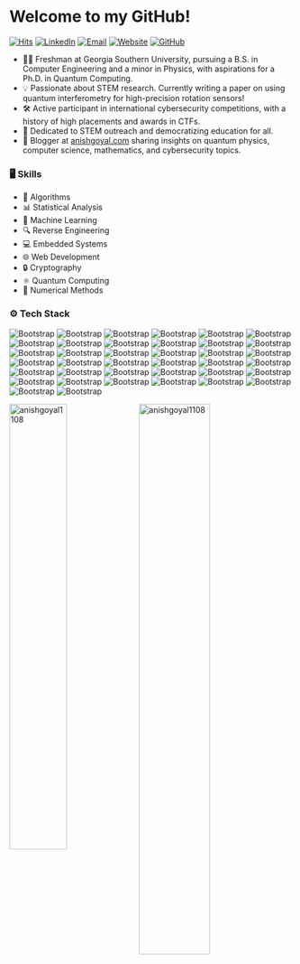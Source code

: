 # Welcome to my GitHub!

[![Hits](https://hits.seeyoufarm.com/api/count/incr/badge.svg?url=https%3A%2F%2Fgithub.com%2Fanishgoyal1108%2Fanishgoyal1108&count_bg=%2379C83D&title_bg=%23555555&icon=&icon_color=%23E7E7E7&title=Profile+Views&edge_flat=false)](https://hits.seeyoufarm.com)
[![LinkedIn](https://img.shields.io/badge/-LinkedIn-blue?style=flat&logo=Linkedin&logoColor=white)](https://www.linkedin.com/in/anishgoyal1108/)
[![Email](https://img.shields.io/badge/-Gmail-c14438?style=flat&logo=Gmail&logoColor=white)](mailto:anishgoyal1108@gmail.com)
[![Website](https://img.shields.io/badge/-Website-c14438?style=flat&logo=Google-Chrome&logoColor=white&link=https://anishgoyal.com)](https://anishgoyal.com)
[![GitHub](https://img.shields.io/github/followers/anishgoyal1108?label=Follow&style=social)](https://github.com/anishgoyal1108)

- 👨‍🎓 Freshman at Georgia Southern University, pursuing a B.S. in Computer Engineering and a minor in Physics, with aspirations for a Ph.D. in Quantum Computing.
- 💡 Passionate about STEM research. Currently writing a paper on using quantum interferometry for high-precision rotation sensors!
- 🛠️ Active participant in international cybersecurity competitions, with a history of high placements and awards in CTFs.
- 🌟 Dedicated to STEM outreach and democratizing education for all.
- :pencil: Blogger at [anishgoyal.com](https://anishgoyal.com) sharing insights on quantum physics, computer science, mathematics, and cybersecurity topics.

### 🖥 Skills

- 🤖 Algorithms
- 📊 Statistical Analysis
- 🧠 Machine Learning
- 🔍 Reverse Engineering
- 💻 Embedded Systems
- 🌐 Web Development
- 🔒 Cryptography
- ⚛️ Quantum Computing
- 🔢 Numerical Methods

### ⚙️ Tech Stack

![Bootstrap](https://img.shields.io/badge/-Python-05122A?style=flat&logo=Python&color=353535) ![Bootstrap](https://img.shields.io/badge/-Java-05122A?style=flat&logo=Java&color=353535) ![Bootstrap](https://img.shields.io/badge/-Kotlin-05122A?style=flat&logo=Kotlin&color=353535) ![Bootstrap](https://img.shields.io/badge/-C%2B%2B-05122A?style=flat&logo=C++&color=353535) ![Bootstrap](https://img.shields.io/badge/-C-05122A?style=flat&logo=C&color=353535) ![Bootstrap](https://img.shields.io/badge/-R-05122A?style=flat&logo=R&color=353535) ![Bootstrap](https://img.shields.io/badge/-LaTeX-05122A?style=flat&logo=LaTeX&color=353535) ![Bootstrap](https://img.shields.io/badge/-Bash-05122A?style=flat&logo=Bash&color=353535) ![Bootstrap](https://img.shields.io/badge/-PowerShell-05122A?style=flat&logo=PowerShell&color=353535) ![Bootstrap](https://img.shields.io/badge/-JavaScript-05122A?style=flat&logo=JavaScript&color=353535) ![Bootstrap](https://img.shields.io/badge/-Rust-05122A?style=flat&logo=Rust&color=353535) ![Bootstrap](https://img.shields.io/badge/-OCaml-05122A?style=flat&logo=OCaml&color=353535) ![Bootstrap](https://img.shields.io/badge/-Lean-05122A?style=flat&logo=Lean&color=353535) ![Bootstrap](https://img.shields.io/badge/-SageMath-05122A?style=flat&logo=SageMath&color=353535) ![Bootstrap](https://img.shields.io/badge/-MATLAB-05122A?style=flat&logo=MATLAB&color=353535) ![Bootstrap](https://img.shields.io/badge/-SQL-05122A?style=flat&logo=SQL&color=353535) ![Bootstrap](https://img.shields.io/badge/-Python/Java/C%20Standard%20Library-05122A?style=flat&logo=Python/Java/C-Standard-Library&color=353535) ![Bootstrap](https://img.shields.io/badge/-Pandas-05122A?style=flat&logo=Pandas&color=353535) ![Bootstrap](https://img.shields.io/badge/-Boost-05122A?style=flat&logo=Boost&color=353535) ![Bootstrap](https://img.shields.io/badge/-Matplotlib-05122A?style=flat&logo=Matplotlib&color=353535) ![Bootstrap](https://img.shields.io/badge/-SymPy-05122A?style=flat&logo=SymPy&color=353535) ![Bootstrap](https://img.shields.io/badge/-NumPy-05122A?style=flat&logo=NumPy&color=353535) ![Bootstrap](https://img.shields.io/badge/-SciPy-05122A?style=flat&logo=SciPy&color=353535) ![Bootstrap](https://img.shields.io/badge/-TensorFlow-05122A?style=flat&logo=TensorFlow&color=353535) ![Bootstrap](https://img.shields.io/badge/-Flask-05122A?style=flat&logo=Flask&color=353535) ![Bootstrap](https://img.shields.io/badge/-PyTorch-05122A?style=flat&logo=PyTorch&color=353535) ![Bootstrap](https://img.shields.io/badge/-Linux-05122A?style=flat&logo=Linux&color=353535) ![Bootstrap](https://img.shields.io/badge/-Git-05122A?style=flat&logo=Git&color=353535) ![Bootstrap](https://img.shields.io/badge/-Jupyter-05122A?style=flat&logo=Jupyter&color=353535) ![Bootstrap](https://img.shields.io/badge/-Google%20Apps%20Script-05122A?style=flat&logo=Google-Apps-Script&color=353535) ![Bootstrap](https://img.shields.io/badge/-Docker-05122A?style=flat&logo=Docker&color=353535) ![Bootstrap](https://img.shields.io/badge/-AutoCAD/Inventor-05122A?style=flat&logo=AutoCAD/Inventor&color=353535) ![Bootstrap](https://img.shields.io/badge/-Google%20Cloud-05122A?style=flat&logo=Google-Cloud&color=353535) ![Bootstrap](https://img.shields.io/badge/-Raspberry%20Pi-05122A?style=flat&logo=Raspberry-Pi&color=353535) ![Bootstrap](https://img.shields.io/badge/-Arduino-05122A?style=flat&logo=Arduino&color=353535) ![Bootstrap](https://img.shields.io/badge/-ESP32-05122A?style=flat&logo=ESP32&color=353535) ![Bootstrap](https://img.shields.io/badge/-AWS-05122A?style=flat&logo=AWS&color=353535) ![Bootstrap](https://img.shields.io/badge/-MariaDB-05122A?style=flat&logo=MariaDB&color=353535)

<div>
  <img width="45%" align="left" src="https://github-readme-stats.vercel.app/api/top-langs?username=anishgoyal1108&show_icons=true&locale=en&layout=compact" alt="anishgoyal1108" />
  <img width="50%"  src="https://github-readme-streak-stats.herokuapp.com/?user=anishgoyal1108&" alt="anishgoyal1108" />
</div>
